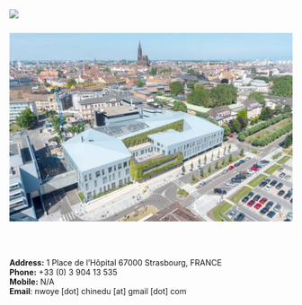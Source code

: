 # [![](https://img.shields.io/badge/MY-CONTACTS-blue?style=for-the-badge)](#)

![IHU Strasbourg](assets/img/ihu.jpg)
<p><br><br></p>

**Address:** 1 Place de l’Hôpital 67000 Strasbourg, FRANCE
<br>
**Phone:** +33 (0) 3 904 13 535
<br>
**Mobile:** N/A
<br>
**Email**: nwoye [dot] chinedu [at] gmail [dot] com
<br>
